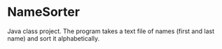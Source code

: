 # NameSorter

Java class project. The program takes a text file of names (first and last name) and sort it alphabetically. 
